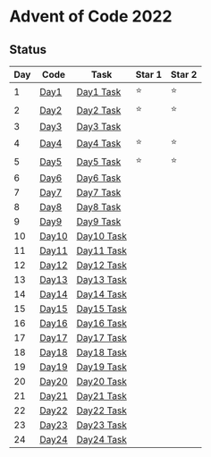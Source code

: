 # Advent of Code 2022

## Status 

| Day | Code              | Task                                               | Star 1 | Star 2 |
| --- | ----------------- | -------------------------------------------------- | ------ | ------ |
| 1   | [Day1](Tage/Day1/) | [Day1 Task](https://adventofcode.com/2022/day/1)   | ⭐     | ⭐     |
| 2   | [Day2](Tage/Day2/) | [Day2 Task](https://adventofcode.com/2022/day/2)   | ⭐     | ⭐     |
| 3   | [Day3](Tage/Day3/) | [Day3 Task](https://adventofcode.com/2022/day/3)   |        |        |
| 4   | [Day4](Tage/Day4/) | [Day4 Task](https://adventofcode.com/2022/day/4)   | ⭐     | ⭐     |
| 5   | [Day5](Tage/Day5/) | [Day5 Task](https://adventofcode.com/2022/day/5)   | ⭐     | ⭐     |
| 6   | [Day6]()          | [Day6 Task](https://adventofcode.com/2022/day/6)   |        |        |
| 7   | [Day7]()          | [Day7 Task](https://adventofcode.com/2022/day/7)   |        |        |
| 8   | [Day8]()          | [Day8 Task](https://adventofcode.com/2022/day/8)   |        |        |
| 9   | [Day9]()          | [Day9 Task](https://adventofcode.com/2022/day/9)   |        |        |
| 10  | [Day10]()         | [Day10 Task](https://adventofcode.com/2022/day/10) |        |        |
| 11  | [Day11]()         | [Day11 Task](https://adventofcode.com/2022/day/11) |        |        |
| 12  | [Day12]()         | [Day12 Task](https://adventofcode.com/2022/day/12) |        |        |
| 13  | [Day13]()         | [Day13 Task](https://adventofcode.com/2022/day/13) |        |        |
| 14  | [Day14]()         | [Day14 Task](https://adventofcode.com/2022/day/14) |        |        |
| 15  | [Day15]()         | [Day15 Task](https://adventofcode.com/2022/day/15) |        |        |
| 16  | [Day16]()         | [Day16 Task](https://adventofcode.com/2022/day/16) |        |        |
| 17  | [Day17]()         | [Day17 Task](https://adventofcode.com/2022/day/17) |        |        |
| 18  | [Day18]()         | [Day18 Task](https://adventofcode.com/2022/day/18) |        |        |
| 19  | [Day19]()         | [Day19 Task](https://adventofcode.com/2022/day/19) |        |        |
| 20  | [Day20]()         | [Day20 Task](https://adventofcode.com/2022/day/20) |        |        |
| 21  | [Day21]()         | [Day21 Task](https://adventofcode.com/2022/day/21) |        |        |
| 22  | [Day22]()         | [Day22 Task](https://adventofcode.com/2022/day/22) |        |        |
| 23  | [Day23]()         | [Day23 Task](https://adventofcode.com/2022/day/23) |        |        |
| 24  | [Day24]()         | [Day24 Task](https://adventofcode.com/2022/day/24) |        |        |
